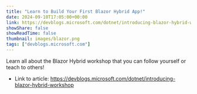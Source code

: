 ```yaml
---
title: "Learn to Build Your First Blazor Hybrid App!"
date: 2024-09-10T17:05:00+00:00
link: https://devblogs.microsoft.com/dotnet/introducing-blazor-hybrid-workshop
showShare: false
showReadTime: false
thumbnail: images/blazor.png
tags: ["devblogs.microsoft.com"]
---
```

Learn all about the Blazor Hybrid workshop that you can follow yourself or teach to others!

- Link to article: https://devblogs.microsoft.com/dotnet/introducing-blazor-hybrid-workshop